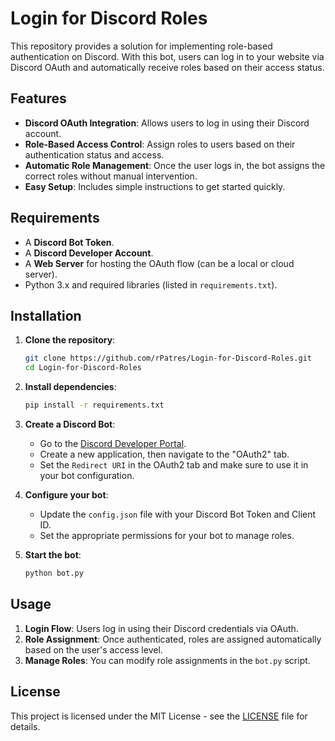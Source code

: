# Login for Discord Roles

This repository provides a solution for implementing role-based authentication on Discord. With this bot, users can log in to your website via Discord OAuth and automatically receive roles based on their access status.

## Features
- **Discord OAuth Integration**: Allows users to log in using their Discord account.
- **Role-Based Access Control**: Assign roles to users based on their authentication status and access.
- **Automatic Role Management**: Once the user logs in, the bot assigns the correct roles without manual intervention.
- **Easy Setup**: Includes simple instructions to get started quickly.

## Requirements
- A **Discord Bot Token**.
- A **Discord Developer Account**.
- A **Web Server** for hosting the OAuth flow (can be a local or cloud server).
- Python 3.x and required libraries (listed in `requirements.txt`).

## Installation

1. **Clone the repository**:
    ```bash
    git clone https://github.com/rPatres/Login-for-Discord-Roles.git
    cd Login-for-Discord-Roles
    ```

2. **Install dependencies**:
    ```bash
    pip install -r requirements.txt
    ```

3. **Create a Discord Bot**:
    - Go to the [Discord Developer Portal](https://discord.com/developers/applications).
    - Create a new application, then navigate to the "OAuth2" tab.
    - Set the `Redirect URI` in the OAuth2 tab and make sure to use it in your bot configuration.

4. **Configure your bot**:
    - Update the `config.json` file with your Discord Bot Token and Client ID.
    - Set the appropriate permissions for your bot to manage roles.

5. **Start the bot**:
    ```bash
    python bot.py
    ```

## Usage

1. **Login Flow**: Users log in using their Discord credentials via OAuth.
2. **Role Assignment**: Once authenticated, roles are assigned automatically based on the user's access level.
3. **Manage Roles**: You can modify role assignments in the `bot.py` script.

## License
This project is licensed under the MIT License - see the [LICENSE](LICENSE) file for details.

